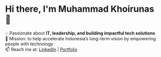# Hi there, I'm Muhammad Khoirunas 👋

💡 Passionate about **IT, leadership, and building impactful tech solutions**  
🎯 Mission: to help accelerate Indonesia’s long-term vision by empowering people with technology  
📫 Reach me at: [LinkedIn](https://linkedin.com/in/khoirunas) | [Portfolio](https://nasta.vercel.app)
